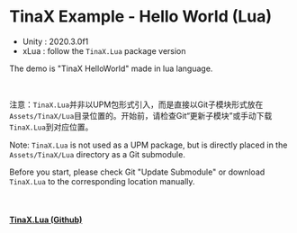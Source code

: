 # TinaX Example - Hello World (Lua)

- Unity : 2020.3.0f1
- xLua : follow the `TinaX.Lua` package version


The demo is "TinaX HelloWorld" made in lua language.

<br>

注意：`TinaX.Lua`并非以UPM包形式引入，而是直接以Git子模块形式放在`Assets/TinaX/Lua`目录位置的。开始前，请检查Git“更新子模块”或手动下载`TinaX.Lua`到对应位置。

Note: `TinaX.Lua` is not used as a UPM package, but is directly placed in the` Assets/TinaX/Lua` directory as a Git submodule. 

Before you start, please check Git "Update Submodule" or download `TinaX.Lua` to the corresponding location manually.

<br>

#### [TinaX.Lua (Github)](https://github.com/yomunsam/TinaX.Lua)